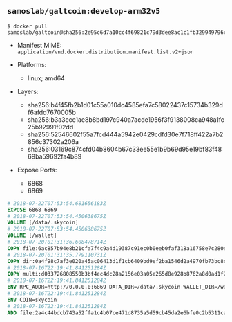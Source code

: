 ## `samoslab/galtcoin:develop-arm32v5`

```console
$ docker pull samoslab/galtcoin@sha256:2e95c6d7a10cc4f69821c79d3dee8ac1c1fb329949796c2b04f81faddef8b4f0
```

- Manifest MIME: `application/vnd.docker.distribution.manifest.list.v2+json`
- Platforms:
	- linux; amd64

- Layers:
    - sha256:b4f45fb2b1d01c55a010dc4585efa7c58022437c15734b329df6afdd7670005b
    - sha256:b3a3ece1ae8b8bd197c940a7acde1956f3f9138008ca948a1fc25b92991f02dd
    - sha256:52546602f55a7fcd444a5942e0429cdfd30e7f718ff422a7b2856c37302a206a
    - sha256:03169c874cfd04b8604b67c33ee55e1b9b69d95e19bf83f4869ba59692fa4b89

- Expose Ports:
	- 6868
    - 6869

```dockerfile
# 2018-07-22T07:53:54.681656183Z
EXPOSE 6868 6869
# 2018-07-22T07:53:54.450638675Z
VOLUME [/data/.skycoin]
# 2018-07-22T07:53:54.450638675Z
VOLUME [/wallet]
# 2018-07-20T01:31:36.608478714Z
COPY file:6ac857b94e8b21cfa7f4c9a4d19387c91ec0b0eeb0faf318a16758e7c280e791 in /usr/local/bin/docker_launcher.sh
# 2018-07-20T01:31:35.779110731Z
COPY dir:0a4f98c7af3e020a45ac06413d1f1cb6409bd9ef2ba1546d2a4970fb73bc8c31 in /usr/local/skycoin/src/gui/static
# 2018-07-16T22:19:41.841251284Z
COPY multi:d033726808550b3bf4ec4dc28a2156e03a05e265d8e928b8762a8d0ad1f2583e in /usr/bin/
# 2018-07-16T22:19:41.841251284Z
ENV RPC_ADDR=http://0.0.0.0:6869 DATA_DIR=/data/.skycoin WALLET_DIR=/wallet USE_CSRF=1 WALLET_NAME=.wlt
# 2018-07-16T22:19:41.841251284Z
ENV COIN=skycoin
# 2018-07-16T22:19:41.841251284Z
ADD file:2a4c44bdcb743a52ffa1c4b07ce471d8735a5d59cb45da2e6bfe0c2b5311ca90 in /
```

